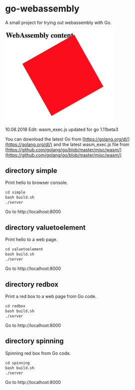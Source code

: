 # go-webassembly

A small project for trying out webassembly with Go.

<img src="https://github.com/jelinden/go-webassembly/raw/master/spinning/spinning.png" width="350">

10.08.2018 Edit: wasm_exec.js updated for go 1.11beta3

You can download the latest Go from [https://golang.org/dl/](https://golang.org/dl/) and
the latest wasm_exec.js file from [https://github.com/golang/go/blob/master/misc/wasm/](https://github.com/golang/go/blob/master/misc/wasm/)

## directory simple

Print hello to browser console.

```
cd simple
bash build.sh
./server
```

Go to http://localhost:8000

## directory valuetoelement

Print hello to a web page.

```
cd valuetoelement
bash build.sh
./server
```

Go to http://localhost:8000

## directory redbox

Print a red box to a web page from Go code.

```
cd redbox
bash build.sh
./server
```

Go to http://localhost:8000

## directory spinning

Spinning red box from Go code.

```
cd spinning
bash build.sh
./server
```

Go to http://localhost:8000
